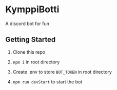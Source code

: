 # KymppiBotti

A discord bot for fun

## Getting Started

1. Clone this repo

2. `npm i` in root directory

3. Create .env to store `BOT_TOKEN` in root directory

4. `npm run devStart` to start the bot
